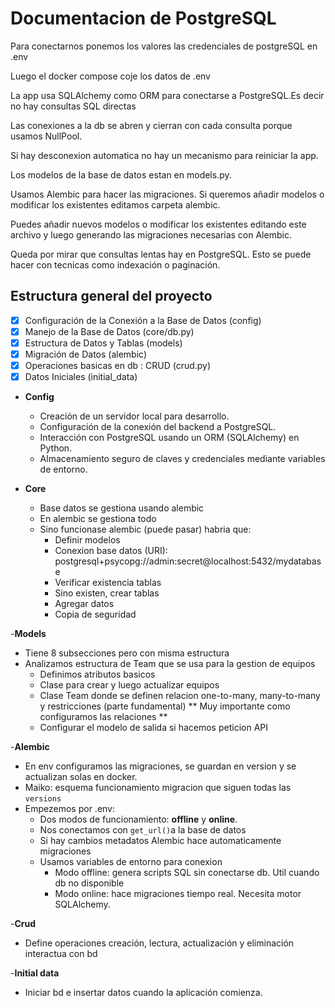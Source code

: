 # Documentacion de PostgreSQL

Para conectarnos ponemos los valores las credenciales de postgreSQL en .env 

Luego el docker compose coje los datos de .env

La app usa SQLAlchemy como ORM para conectarse a PostgreSQL.Es decir no hay consultas SQL directas

Las conexiones a la db se abren y cierran con cada consulta porque usamos NullPool.  

Si hay desconexion automatica no hay un mecanismo para reiniciar la app. 

Los modelos de la base de datos estan en models.py.

Usamos Alembic para hacer las migraciones. Si queremos añadir modelos o modificar los existentes editamos carpeta alembic. 

Puedes añadir nuevos modelos o modificar los existentes editando este archivo y luego generando las migraciones necesarias con Alembic.

Queda por mirar que consultas lentas hay en PostgreSQL. Esto se puede hacer con tecnicas como indexación o paginación.

## Estructura general del proyecto

- [x] Configuración de la Conexión a la Base de Datos (config)
- [x] Manejo de la Base de Datos (core/db.py) 
- [x] Estructura de Datos y Tablas (models)
- [x] Migración de Datos (alembic)
- [x] Operaciones basicas en db : CRUD (crud.py)
- [x] Datos Iniciales (initial_data)

- **Config**
   - Creación de un servidor local para desarrollo.
   - Configuración de la conexión del backend a PostgreSQL.
   - Interacción con PostgreSQL usando un ORM (SQLAlchemy) en Python.
   - Almacenamiento seguro de claves y credenciales mediante variables de entorno.

- **Core**
   - Base datos se gestiona usando alembic
   - En alembic se gestiona todo
   - Sino funcionase alembic (puede pasar) habria que: 
       - Definir modelos
       - Conexion base datos (URI): postgresql+psycopg://admin:secret@localhost:5432/mydatabase
       - Verificar existencia tablas
       - Sino existen, crear tablas
       - Agregar datos
       - Copia de seguridad

-**Models**
   - Tiene 8 subsecciones pero con misma estructura 
   - Analizamos estructura de Team que se usa para la gestion de equipos
       - Definimos atributos basicos
       - Clase para crear y luego actualizar equipos
       - Clase Team donde se definen relacion one-to-many, many-to-many y restricciones (parte fundamental)
        ** Muy importante como configuramos las relaciones **
       - Configurar el modelo de salida si hacemos peticion API

-**Alembic**
   - En env configuramos las migraciones, se guardan en version y se actualizan solas en docker. 
   - Maiko: esquema funcionamiento migracion que siguen todas las `versions`
   - Empezemos por .env:
     - Dos modos de funcionamiento: **offline** y **online**.
     - Nos conectamos con `get_url()`a la base de datos
     - Si hay cambios metadatos Alembic hace automaticamente migraciones
     - Usamos variables de entorno para conexion 
       - Modo offline: genera scripts SQL sin conectarse db. Util cuando db no disponible
       - Modo online: hace migraciones tiempo real. Necesita motor SQLAlchemy. 
   
-**Crud**
   - Define operaciones creación, lectura, actualización y eliminación interactua con bd

-**Initial data**
   - Iniciar bd e insertar datos cuando la aplicación comienza.


